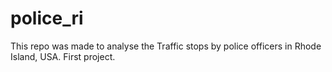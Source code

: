 # police_ri

This repo was made to analyse the Traffic stops by police officers in Rhode Island, USA.
First project.
